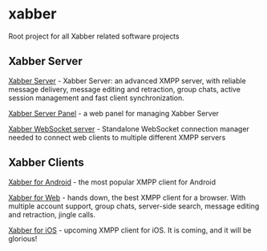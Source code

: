 # xabber
Root project for all Xabber related software projects

## Xabber Server

[Xabber Server](https://github.com/redsolution/xabber-server/) - Xabber Server: an advanced XMPP server, with reliable message delivery, message editing and retraction, group chats, active session management and fast client synchronization.

[Xabber Server Panel](https://github.com/redsolution/xabber-server-panel/) - a web panel for managing Xabber Server

[Xabber WebSocket server](https://github.com/redsolution/xabber-websocket/) - Standalone WebSocket connection manager needed to connect web clients to multiple different XMPP servers

## Xabber Clients

[Xabber for Android](https://github.com/redsolution/xabber-android/) - the most popular XMPP client for Android

[Xabber for Web](https://github.com/redsolution/xabber-web/) - hands down, the best XMPP client for a browser. With multiple account support, group chats, server-side search, message editing and retraction, jingle calls.

[Xabber for iOS](https://github.com/redsolution/xabber-ios/) - upcoming XMPP client for iOS. It is coming, and it will be glorious!
